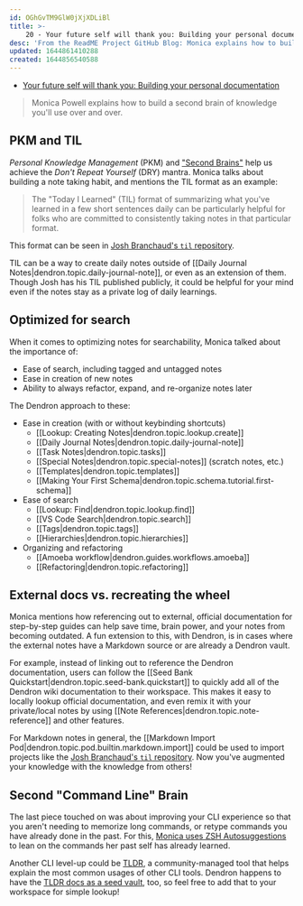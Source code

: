 ```yaml
---
id: OGhGvTM9GlW0jXjXDLiBl
title: >-
    20 - Your future self will thank you: Building your personal documentation 
desc: 'From the ReadME Project GitHub Blog: Monica explains how to build a second brain of knowledge you'll use over and over.'
updated: 1644861410288
created: 1644856540588
---
```


- [Your future self will thank you: Building your personal documentation ](https://github.com/readme/guides/private-documentation)

> Monica Powell explains how to build a second brain of knowledge you'll use over and over.

## PKM and TIL

_Personal Knowledge Management_ (PKM) and ["Second Brains"](https://fortelabs.co/blog/basboverview/) help us achieve the _Don't Repeat Yourself_ (DRY) mantra. Monica talks about building a note taking habit, and mentions the TIL format as an example:

> The "Today I Learned" (TIL) format of summarizing what you've learned in a few short sentences daily can be particularly helpful for folks who are committed to consistently taking notes in that particular format.

This format can be seen in [Josh Branchaud's `til` repository](https://github.com/jbranchaud/til/).

TIL can be a way to create daily notes outside of [[Daily Journal Notes|dendron.topic.daily-journal-note]], or even as an extension of them. Though Josh has his TIL published publicly, it could be helpful for your mind even if the notes stay as a private log of daily learnings.

## Optimized for search

When it comes to optimizing notes for searchability, Monica talked about the importance of:

- Ease of search, including tagged and untagged notes
- Ease in creation of new notes
- Ability to always refactor, expand, and re-organize notes later

The Dendron approach to these:

- Ease in creation (with or without keybinding shortcuts)
    - [[Lookup: Creating Notes|dendron.topic.lookup.create]]
    - [[Daily Journal Notes|dendron.topic.daily-journal-note]]
    - [[Task Notes|dendron.topic.tasks]]
    - [[Special Notes|dendron.topic.special-notes]] (scratch notes, etc.)
    - [[Templates|dendron.topic.templates]]
    - [[Making Your First Schema|dendron.topic.schema.tutorial.first-schema]]
- Ease of search
    - [[Lookup: Find|dendron.topic.lookup.find]]
    - [[VS Code Search|dendron.topic.search]]
    - [[Tags|dendron.topic.tags]]
    - [[Hierarchies|dendron.topic.hierarchies]]
- Organizing and refactoring
    - [[Amoeba workflow|dendron.guides.workflows.amoeba]]
    - [[Refactoring|dendron.topic.refactoring]]

## External docs vs. recreating the wheel

Monica mentions how referencing out to external, official documentation for step-by-step guides can help save time, brain power, and your notes from becoming outdated. A fun extension to this, with Dendron, is in cases where the external notes have a Markdown source or are already a Dendron vault.

For example, instead of linking out to reference the Dendron documentation, users can follow the [[Seed Bank Quickstart|dendron.topic.seed-bank.quickstart]] to quickly add all of the Dendron wiki documentation to their workspace. This makes it easy to locally lookup official documentation, and even remix it with your private/local notes by using [[Note References|dendron.topic.note-reference]] and other features.

For Markdown notes in general, the [[Markdown Import Pod|dendron.topic.pod.builtin.markdown.import]] could be used to import projects like the [Josh Branchaud's `til` repository](https://github.com/jbranchaud/til/). Now you've augmented your knowledge with the knowledge from others!

## Second "Command Line" Brain

The last piece touched on was about improving your CLI experience so that you aren't needing to memorize long commands, or retype commands you have already done in the past. For this, [Monica uses ZSH Autosuggestions](https://aboutmonica.com/blog/setting-up-zsh-with-autosuggestions/) to lean on the commands her past self has already learned.

Another CLI level-up could be [TLDR](https://tldr.sh/), a community-managed tool that helps explain the most common usages of other CLI tools. Dendron happens to have the [TLDR docs as a seed vault](https://github.com/kevinslin/seed-tldr), too, so feel free to add that to your workspace for simple lookup!

